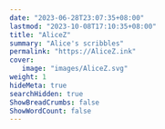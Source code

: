 ```yaml
---
date: "2023-06-28T23:07:35+08:00"
lastmod: "2023-10-08T17:10:35+08:00"
title: "AliceZ"
summary: "Alice's scribbles"
permalink: "https://AliceZ.ink"
cover: 
   image: "images/AliceZ.svg"
weight: 1
hideMeta: true
searchHidden: true
ShowBreadCrumbs: false
ShowWordCount: false
---
```

